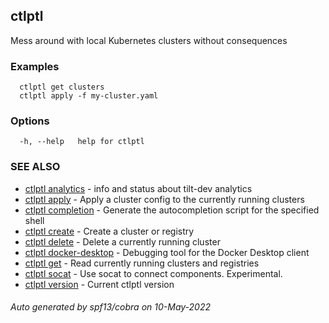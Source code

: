 ## ctlptl

Mess around with local Kubernetes clusters without consequences

### Examples

```
  ctlptl get clusters
  ctlptl apply -f my-cluster.yaml
```

### Options

```
  -h, --help   help for ctlptl
```

### SEE ALSO

* [ctlptl analytics](ctlptl_analytics.md)	 - info and status about tilt-dev analytics
* [ctlptl apply](ctlptl_apply.md)	 - Apply a cluster config to the currently running clusters
* [ctlptl completion](ctlptl_completion.md)	 - Generate the autocompletion script for the specified shell
* [ctlptl create](ctlptl_create.md)	 - Create a cluster or registry
* [ctlptl delete](ctlptl_delete.md)	 - Delete a currently running cluster
* [ctlptl docker-desktop](ctlptl_docker-desktop.md)	 - Debugging tool for the Docker Desktop client
* [ctlptl get](ctlptl_get.md)	 - Read currently running clusters and registries
* [ctlptl socat](ctlptl_socat.md)	 - Use socat to connect components. Experimental.
* [ctlptl version](ctlptl_version.md)	 - Current ctlptl version

###### Auto generated by spf13/cobra on 10-May-2022

